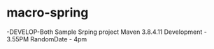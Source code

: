# macro-spring 
-DEVELOP-Both
Sample Srping project
Maven 3.8.4.11
Development - 3.55PM
RandomDate - 4pm

